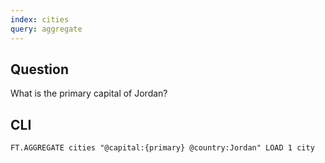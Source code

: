```yaml
---
index: cities
query: aggregate
---
```


## Question

What is the primary capital of Jordan?

## CLI

```
FT.AGGREGATE cities "@capital:{primary} @country:Jordan" LOAD 1 city
```